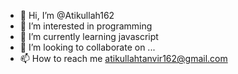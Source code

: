- 👋 Hi, I’m @Atikullah162
- 👀 I’m interested in programming
- 🌱 I’m currently learning javascript
- 💞️ I’m looking to collaborate on ...
- 📫 How to reach me atikullahtanvir162@gmail.com

<!---
Atikullah162/Atikullah162 is a ✨ special ✨ repository because its `README.md` (this file) appears on your GitHub profile.
You can click the Preview link to take a look at your changes.
--->
